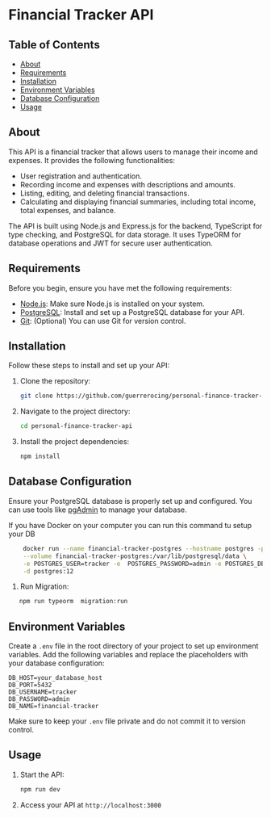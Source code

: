 # Financial Tracker API

## Table of Contents

- [About](#about)
- [Requirements](#requirements)
- [Installation](#installation)
- [Environment Variables](#environment-variables)
- [Database Configuration](#database-configuration)
- [Usage](#usage)

## About

This API is a financial tracker that allows users to manage their income and expenses. It provides the following functionalities:

- User registration and authentication.
- Recording income and expenses with descriptions and amounts.
- Listing, editing, and deleting financial transactions.
- Calculating and displaying financial summaries, including total income, total expenses, and balance.

The API is built using Node.js and Express.js for the backend, TypeScript for type checking, and PostgreSQL for data storage. It uses TypeORM for database operations and JWT for secure user authentication.

## Requirements

Before you begin, ensure you have met the following requirements:

- [Node.js](https://nodejs.org/): Make sure Node.js is installed on your system.
- [PostgreSQL](https://www.postgresql.org/): Install and set up a PostgreSQL database for your API.
- [Git](https://git-scm.com/): (Optional) You can use Git for version control.

## Installation

Follow these steps to install and set up your API:

1. Clone the repository:

   ```bash
   git clone https://github.com/guerrerocing/personal-finance-tracker-api.git
   ```

2. Navigate to the project directory:

   ```bash
   cd personal-finance-tracker-api
   ```

3. Install the project dependencies:

   ```bash
   npm install
   ```

## Database Configuration

Ensure your PostgreSQL database is properly set up and configured. You can use tools like [pgAdmin](https://www.pgadmin.org/) to manage your database.

If you have Docker on your computer you can run this command tu setup your DB

```sh
    docker run --name financial-tracker-postgres --hostname postgres -p 5432:5432 \
    --volume financial-tracker-postgres:/var/lib/postgresql/data \
    -e POSTGRES_USER=tracker -e  POSTGRES_PASSWORD=admin -e POSTGRES_DB=financial-tracker \
    -d postgres:12

```

1. Run Migration:

```bash
   npm run typeorm  migration:run
```

## Environment Variables

Create a `.env` file in the root directory of your project to set up environment variables. Add the following variables and replace the placeholders with your database configuration:

```dotenv
DB_HOST=your_database_host
DB_PORT=5432
DB_USERNAME=tracker
DB_PASSWORD=admin
DB_NAME=financial-tracker
```

Make sure to keep your `.env` file private and do not commit it to version control.

## Usage

1. Start the API:

   ```bash
   npm run dev
   ```

2. Access your API at `http://localhost:3000`
